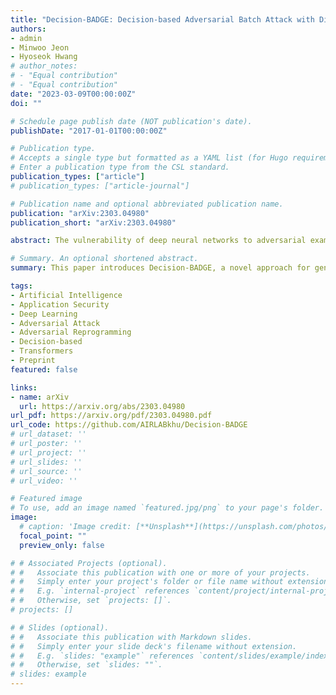```yaml
---
title: "Decision-BADGE: Decision-based Adversarial Batch Attack with Directional Gradient Estimation"
authors:
- admin
- Minwoo Jeon
- Hyoseok Hwang
# author_notes:
# - "Equal contribution"
# - "Equal contribution"
date: "2023-03-09T00:00:00Z"
doi: ""

# Schedule page publish date (NOT publication's date).
publishDate: "2017-01-01T00:00:00Z"

# Publication type.
# Accepts a single type but formatted as a YAML list (for Hugo requirements).
# Enter a publication type from the CSL standard.
publication_types: ["article"]
# publication_types: ["article-journal"]

# Publication name and optional abbreviated publication name.
publication: "arXiv:2303.04980"
publication_short: "arXiv:2303.04980"

abstract: The vulnerability of deep neural networks to adversarial examples has led to the rise in the use of adversarial attacks. While various decision-based and universal attack methods have been proposed, none have attempted to create a decision-based universal adversarial attack. This research proposes Decision-BADGE, which uses random gradient-free optimization and batch attack to generate universal adversarial perturbations for decision-based attacks. Multiple adversarial examples are combined to optimize a single universal perturbation, and the accuracy metric is reformulated into a continuous Hamming distance form. The effectiveness of accuracy metric as a loss function is demonstrated and mathematically proven. The combination of Decision-BADGE and the accuracy loss function performs better than both score-based image-dependent attack and white-box universal attack methods in terms of attack time efficiency. The research also shows that Decision-BADGE can successfully deceive unseen victims and accurately target specific classes.

# Summary. An optional shortened abstract.
summary: This paper introduces Decision-BADGE, a novel approach for generating decision-based universal adversarial perturbations using random gradient-free optimization and batch attack techniques. By combining multiple adversarial examples into a single universal perturbation and reformulating the accuracy metric into a continuous Hamming distance form, Decision-BADGE achieves superior attack time efficiency compared to existing methods, successfully deceiving unseen victims and accurately targeting specific classes.

tags:
- Artificial Intelligence
- Application Security
- Deep Learning
- Adversarial Attack
- Adversarial Reprogramming
- Decision-based
- Transformers
- Preprint
featured: false

links:
- name: arXiv
  url: https://arxiv.org/abs/2303.04980
url_pdf: https://arxiv.org/pdf/2303.04980.pdf
url_code: https://github.com/AIRLABkhu/Decision-BADGE
# url_dataset: ''
# url_poster: ''
# url_project: ''
# url_slides: ''
# url_source: ''
# url_video: ''

# Featured image
# To use, add an image named `featured.jpg/png` to your page's folder. 
image:
  # caption: 'Image credit: [**Unsplash**](https://unsplash.com/photos/jdD8gXaTZsc)'
  focal_point: ""
  preview_only: false

# # Associated Projects (optional).
# #   Associate this publication with one or more of your projects.
# #   Simply enter your project's folder or file name without extension.
# #   E.g. `internal-project` references `content/project/internal-project/index.md`.
# #   Otherwise, set `projects: []`.
# projects: []

# # Slides (optional).
# #   Associate this publication with Markdown slides.
# #   Simply enter your slide deck's filename without extension.
# #   E.g. `slides: "example"` references `content/slides/example/index.md`.
# #   Otherwise, set `slides: ""`.
# slides: example
---
```

<!-- 
{{% callout note %}}
Click the *Cite* button above to demo the feature to enable visitors to import publication metadata into their reference management software.
{{% /callout %}}

{{% callout note %}}
Create your slides in Markdown - click the *Slides* button to check out the example.
{{% /callout %}}

Add the publication's **full text** or **supplementary notes** here. You can use rich formatting such as including [code, math, and images](https://docs.hugoblox.com/content/writing-markdown-latex/). -->
